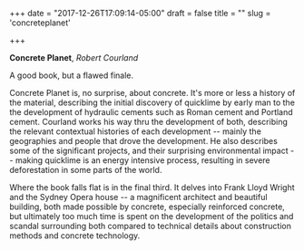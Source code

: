 +++
date = "2017-12-26T17:09:14-05:00"
draft = false
title = ""
slug = 'concreteplanet'

+++

**Concrete Planet**, *Robert Courland*

A good book, but a flawed finale. 

Concrete Planet is, no surprise, about concrete. It's more or less a history of the material, describing the initial discovery of quicklime by early man to the the development of hydraulic cements such as Roman cement and Portland cement. Courland works his way thru the development of both, describing the relevant contextual histories of each development -- mainly the geographies and people that drove the development. He also describes some of the significant projects, and their surprising environmental impact -- making quicklime is an energy intensive process, resulting in severe deforestation in some parts of the world. 

Where the book falls flat is in the final third. It delves into Frank Lloyd Wright and the Sydney Opera house -- a magnificent architect and beautiful building, both made possible by concrete, especially reinforced concrete, but ultimately too much time is spent on the development of the politics and scandal surrounding both compared to technical details about construction methods and concrete technology. 
